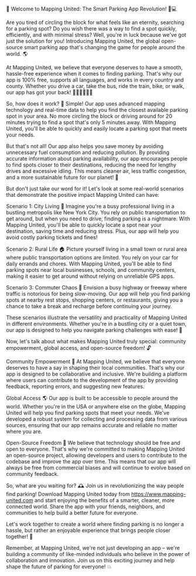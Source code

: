 🌟 Welcome to Mapping United: The Smart Parking App Revolution! 🚗💻

Are you tired of circling the block for what feels like an eternity, searching for a parking spot? Do you wish there was a way to find a spot quickly, efficiently, and with minimal stress? Well, you're in luck because we've got just the solution for you! Introducing Mapping United, the global open-source smart parking app that's changing the game for people around the world. 🌎

At Mapping United, we believe that everyone deserves to have a smooth, hassle-free experience when it comes to finding parking. That's why our app is 100% free, supports all languages, and works in every country and county. Whether you drive a car, take the bus, ride the train, bike, or walk, our app has got your back! 🚌🚂🚴‍♀️🏃‍♂️

So, how does it work? 🤔 Simple! Our app uses advanced mapping technology and real-time data to help you find the closest available parking spot in your area. No more circling the block or driving around for 20 minutes trying to find a spot that's only 5 minutes away. With Mapping United, you'll be able to quickly and easily locate a parking spot that meets your needs.

But that's not all! Our app also helps you save money by avoiding unnecessary fuel consumption and reducing pollution. By providing accurate information about parking availability, our app encourages people to find spots closer to their destinations, reducing the need for lengthy drives and excessive idling. This means cleaner air, less traffic congestion, and a more sustainable future for our planet! 🌟

But don't just take our word for it! Let's look at some real-world scenarios that demonstrate the positive impact Mapping United can have:

Scenario 1: City Living 💪
Imagine you're a busy professional living in a bustling metropolis like New York City. You rely on public transportation to get around, but when you need to drive, finding parking is a nightmare. With Mapping United, you'll be able to quickly locate a spot near your destination, saving time and reducing stress. Plus, our app will help you avoid costly parking tickets and fines!

Scenario 2: Rural Life 🏠
Picture yourself living in a small town or rural area where public transportation options are limited. You rely on your car for daily errands and chores. With Mapping United, you'll be able to find parking spots near local businesses, schools, and community centers, making it easier to get around without relying on unreliable GPS apps.

Scenario 3: Commuter Chaos 🚂
Envision a busy highway or freeway where traffic is notorious for being slow-moving. Our app will help you find parking spots at nearby rest stops, shopping centers, or restaurants, giving you a chance to take a break and recharge before continuing your journey.

These scenarios illustrate the versatility and practicality of Mapping United in different environments. Whether you're in a bustling city or a quiet town, our app is designed to help you navigate parking challenges with ease! 🌟

Now, let's talk about what makes Mapping United truly special: community empowerment, global access, and open-source freedom! 🔓

Community Empowerment 👥
At Mapping United, we believe that everyone deserves to have a say in shaping their local communities. That's why our app is designed to be collaborative and inclusive. We're building a platform where users can contribute to the development of the app by providing feedback, reporting errors, and suggesting new features.

Global Access 🌎
Our app is built to be accessible to people around the world. Whether you're in the USA or anywhere else on the globe, Mapping United will help you find parking spots that meet your needs. We've developed a robust system for collecting and processing data from various sources, ensuring that our app remains accurate and reliable no matter where you are.

Open-Source Freedom 🚀
We believe that technology should be free and open to everyone. That's why we're committed to making Mapping United an open-source project, allowing developers and users to contribute to the codebase and improve the app over time. This means that our app will always be free from commercial biases and will continue to evolve based on community feedback.

So, what are you waiting for? 🕰️ Join us in revolutionizing the way people find parking! Download Mapping United today from https://www.mapping-united.com and start enjoying the benefits of a smarter, cleaner, more connected world. Share the app with your friends, neighbors, and communities to help build a better future for everyone.

Let's work together to create a world where finding parking is no longer a hassle, but rather an enjoyable experience that brings people closer together! 🌟

Remember, at Mapping United, we're not just developing an app – we're building a community of like-minded individuals who believe in the power of collaboration and innovation. Join us on this exciting journey and help shape the future of parking for everyone! 💥